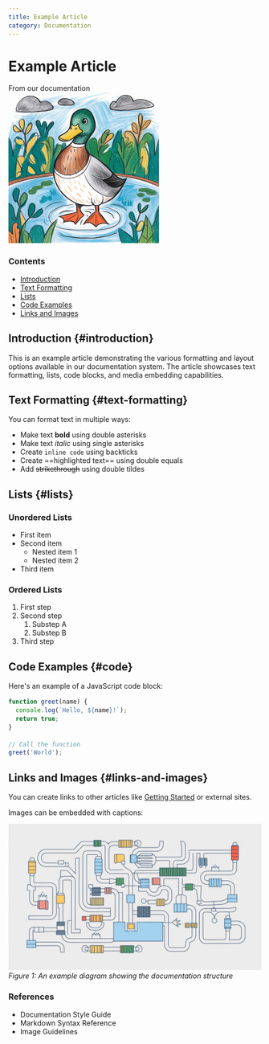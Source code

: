 ```yaml
---
title: Example Article
category: Documentation
---
```


<div class="article-header">
  <h1>Example Article</h1>
  <div class="article-metadata">
    From our documentation
  </div>
</div>

<div class="content-box">
  <img src="/public/images/example-image.jpg" alt="Example illustration" width="300" height="300">
  <div class="content-nav">
    <h3>Contents</h3>
    <ul>
      <li><a href="#introduction">Introduction</a></li>
      <li><a href="#text-formatting">Text Formatting</a></li>
      <li><a href="#lists">Lists</a></li>
      <li><a href="#code">Code Examples</a></li>
      <li><a href="#links-and-images">Links and Images</a></li>
    </ul>
  </div>
</div>

## Introduction {#introduction}

This is an example article demonstrating the various formatting and layout options available in our documentation system. The article showcases text formatting, lists, code blocks, and media embedding capabilities.

## Text Formatting {#text-formatting}

You can format text in multiple ways:

- Make text **bold** using double asterisks
- Make text *italic* using single asterisks
- Create `inline code` using backticks
- Create ==highlighted text== using double equals
- Add ~~strikethrough~~ using double tildes

## Lists {#lists}

### Unordered Lists

- First item
- Second item
  - Nested item 1
  - Nested item 2
- Third item

### Ordered Lists

1. First step
2. Second step
   1. Substep A
   2. Substep B
3. Third step

## Code Examples {#code}

Here's an example of a JavaScript code block:

```javascript
function greet(name) {
  console.log(`Hello, ${name}!`);
  return true;
}

// Call the function
greet('World');
```

## Links and Images {#links-and-images}

You can create links to other articles like [Getting Started](/getting-started) or external sites.

Images can be embedded with captions:

![Example diagram](/public/images/example-diagram.png)
*Figure 1: An example diagram showing the documentation structure*

### References

- Documentation Style Guide
- Markdown Syntax Reference
- Image Guidelines

